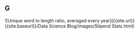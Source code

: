 ## G
![Unique word to length ratio, averaged every year]({{site.url}}{{site.baseurl}}/Data Science Blog/images/Stipend Stats.html)
